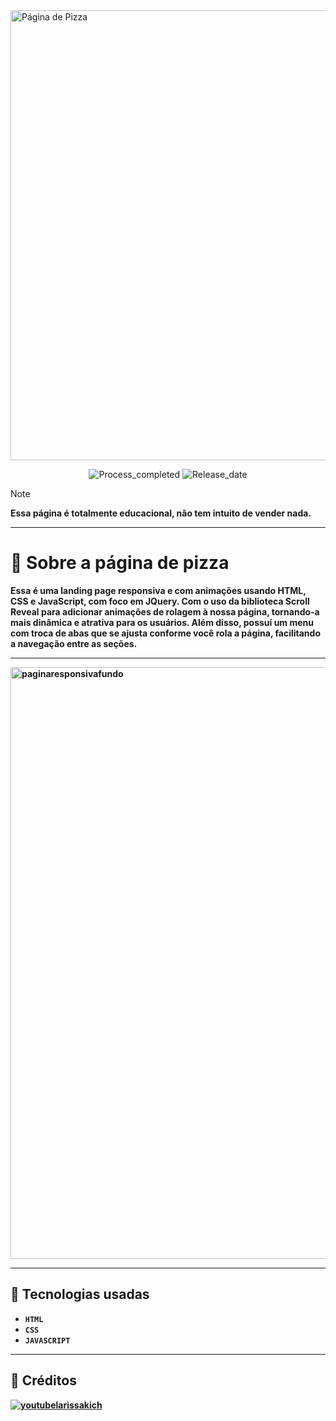 <img width="1280" height="720" alt="Página de Pizza" src="https://github.com/user-attachments/assets/d831cc7c-76b0-47af-ac02-d30d36ef5068" />
<p align="center">
        <img 
            alt="Process_completed" 
            title="Processo" 
            src="https://img.shields.io/badge/Process-Completed-F5C401"
        />
          <img 
            alt="Release_date" 
            title="Release_date" 
            src="https://img.shields.io/badge/Release date-August-F5A700"
        />
    </a>
</p>



> [!NOTE]
> <strong> Essa página é totalmente educacional, não tem intuito de vender nada.
---
# 🍕 Sobre a página de pizza 

Essa é uma landing page responsiva e com animações usando HTML, CSS e JavaScript, com foco em JQuery. Com o uso da biblioteca Scroll Reveal para adicionar animações de rolagem à nossa página, tornando-a mais dinâmica e atrativa para os usuários.
Além disso, possuí um menu com troca de abas que se ajusta conforme você rola a página, facilitando a navegação entre as seções.

---
<img width="1902" height="947" alt="paginaresponsivafundo" src="https://github.com/user-attachments/assets/4642644f-522d-43b5-99b4-564f5e14d993" />

---
## 🔌 Tecnologias usadas

- `HTML`
- `CSS`
- `JAVASCRIPT`

---
## 🎥 Créditos

<a href="https://www.youtube.com/watch?v=8V3mw1w6h0U&ab_channel=LarissaKich">
        <img 
            alt="youtubelarissakich" 
            title="Video-Larissa-Kich" 
            src="https://custom-icon-badges.demolab.com/badge/-YoutubeLarissaKich-CA6822?style=for-the-badge&logo=youtube&logoColor=white"
        />
    </a>
